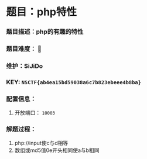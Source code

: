 # 题目：php特性

### 题目描述：php的有趣的特性

### 题目难度： 🌟

### 维护：SiJiDo

### KEY: `NSCTF{ab4ea15bd59038a6c7b823ebeee4b8ba}`

### 配置信息： 

1. 开放端口： `10003`

### 解题过程：

1. php://input使c与d相等
2. 数组或md5值0e开头相同使a与b相同
